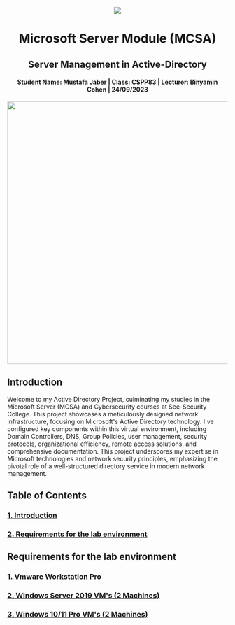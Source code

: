 <p align="center"> <img src="https://github.com/LoneSalmon/Active-Directory/assets/132819728/1d10a0e9-e2f0-46bf-b80a-f9f7beae8423"> </p>
<h1 align="center"> Microsoft Server Module (MCSA) </h1>
<h2 align="center"> Server Management in Active-Directory </h2>
<h4 align="center"> Student Name: Mustafa Jaber | Class: CSPP83 | Lecturer: Binyamin Cohen | 24/09/2023 </h4>
<p align="center"> <img src="https://github.com/LoneSalmon/Active-Directory/assets/132819728/74f5fabb-cf76-47aa-9595-1892ea1d66bb" height="600px" width="800"> </p>

## Introduction
Welcome to my Active Directory Project, culminating my studies in the Microsoft Server (MCSA) and Cybersecurity courses at See-Security College. This project showcases a meticulously designed network infrastructure, focusing on Microsoft's Active Directory technology. I've configured key components within this virtual environment, including Domain Controllers, DNS, Group Policies, user management, security protocols, organizational efficiency, remote access solutions, and comprehensive documentation. This project underscores my expertise in Microsoft technologies and network security principles, emphasizing the pivotal role of a well-structured directory service in modern network management.

## Table of Contents
### [1. Introduction](https://github.com/LoneSalmon/Active-Directory/edit/main/README.md#introduction)
### [2. Requirements for the lab environment](https://github.com/LoneSalmon/Active-Directory/edit/main/README.md#requirements-for-the-lab-environment)

## Requirements for the lab environment
### [1. Vmware Workstation Pro](https://www.vmware.com/il/products/workstation-pro.html)
### [2. Windows Server 2019 VM's (2 Machines)](https://www.microsoft.com/en-us/evalcenter/download-windows-server-2019)
### [3. Windows 10/11 Pro VM's (2 Machines)](https://www.microsoft.com/en-us/software-download/windows10)
